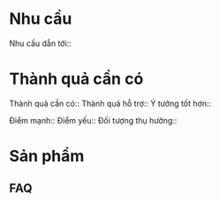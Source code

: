 # Nhu cầu
Nhu cầu dẫn tới::
# Thành quả cần có
Thành quả cần có::
Thành quả hỗ trợ::
Ý tưởng tốt hơn::

Điểm mạnh::
Điểm yếu::
Đối tượng thụ hưởng::

# Sản phẩm
## FAQ
